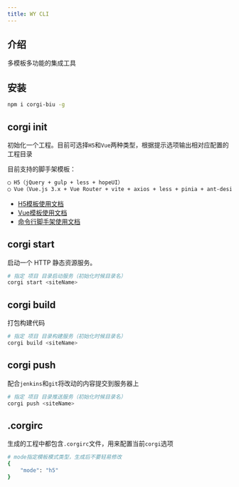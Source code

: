 ```yaml
---
title: WY CLI
---
```


## 介绍

多模板多功能的集成工具


## 安装

```bash
npm i corgi-biu -g
```

## corgi init

初始化一个工程。目前可选择`H5`和`Vue`两种类型，根据提示选项输出相对应配置的工程目录

目前支持的脚手架模板：

```bash
◯ H5（jQuery + gulp + less + hopeUI）
◯ Vue（Vue.js 3.x + Vue Router + vite + axios + less + pinia + ant-design-vue）
```

- [H5模板使用文档](/docs/template-vue2-manage.html)
- [Vue模板使用文档](/docs/template-node-egg.html)
- [命令行脚手架使用文档](/docs/template-node-cli.html)


## corgi start

启动一个 HTTP 静态资源服务。

```bash
# 指定 项目 目录启动服务（初始化时候目录名）
corgi start <siteName>
```

## corgi build
打包构建代码

```bash
# 指定 项目 目录构建服务（初始化时候目录名）
corgi build <siteName>
```

## corgi push
配合`jenkins`和`git`将改动的内容提交到服务器上

```bash
# 指定 项目 目录推送服务（初始化时候目录名）
corgi push <siteName>
```

## .corgirc
生成的工程中都包含`.corgirc`文件，用来配置当前`corgi`选项

```bash
# mode指定模板模式类型，生成后不要轻易修改
{
    "mode": "h5"
}
```